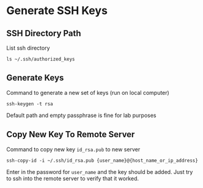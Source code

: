 # Generate SSH Keys

## SSH Directory Path
List ssh directory
```
ls ~/.ssh/authorized_keys
```

## Generate Keys
Command to generate a new set of keys (run on local computer)
```
ssh-keygen -t rsa
```
Default path and empty passphrase is fine for lab purposes

## Copy New Key To Remote Server
Command to copy new key ```id_rsa.pub``` to new server
```
ssh-copy-id -i ~/.ssh/id_rsa.pub {user_name}@{host_name_or_ip_address}
```
Enter in the password for ```user_name``` and the key should be added. Just try to ssh into the remote server to verify that it worked.